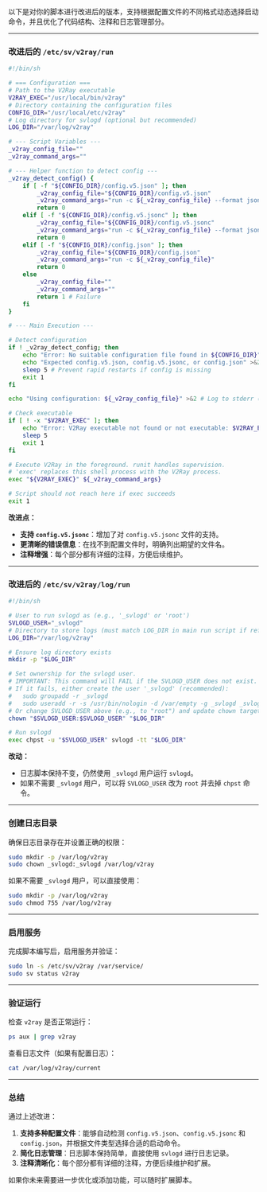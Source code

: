 以下是对你的脚本进行改进后的版本，支持根据配置文件的不同格式动态选择启动命令，并且优化了代码结构、注释和日志管理部分。

---

### 改进后的 `/etc/sv/v2ray/run`

```bash
#!/bin/sh

# === Configuration ===
# Path to the V2Ray executable
V2RAY_EXEC="/usr/local/bin/v2ray"
# Directory containing the configuration files
CONFIG_DIR="/usr/local/etc/v2ray"
# Log directory for svlogd (optional but recommended)
LOG_DIR="/var/log/v2ray"

# --- Script Variables ---
_v2ray_config_file=""
_v2ray_command_args=""

# --- Helper function to detect config ---
_v2ray_detect_config() {
    if [ -f "${CONFIG_DIR}/config.v5.json" ]; then
        _v2ray_config_file="${CONFIG_DIR}/config.v5.json"
        _v2ray_command_args="run -c ${_v2ray_config_file} --format jsonv5"
        return 0
    elif [ -f "${CONFIG_DIR}/config.v5.jsonc" ]; then
        _v2ray_config_file="${CONFIG_DIR}/config.v5.jsonc"
        _v2ray_command_args="run -c ${_v2ray_config_file} --format jsonv5"
        return 0
    elif [ -f "${CONFIG_DIR}/config.json" ]; then
        _v2ray_config_file="${CONFIG_DIR}/config.json"
        _v2ray_command_args="run -c ${_v2ray_config_file}"
        return 0
    else
        _v2ray_config_file=""
        _v2ray_command_args=""
        return 1 # Failure
    fi
}

# --- Main Execution ---

# Detect configuration
if ! _v2ray_detect_config; then
    echo "Error: No suitable configuration file found in ${CONFIG_DIR}" >&2
    echo "Expected config.v5.json, config.v5.jsonc, or config.json" >&2
    sleep 5 # Prevent rapid restarts if config is missing
    exit 1
fi

echo "Using configuration: ${_v2ray_config_file}" >&2 # Log to stderr (often piped to logger)

# Check executable
if [ ! -x "$V2RAY_EXEC" ]; then
    echo "Error: V2Ray executable not found or not executable: $V2RAY_EXEC" >&2
    sleep 5
    exit 1
fi

# Execute V2Ray in the foreground. runit handles supervision.
# 'exec' replaces this shell process with the V2Ray process.
exec "${V2RAY_EXEC}" ${_v2ray_command_args}

# Script should not reach here if exec succeeds
exit 1
```

**改进点：**
- **支持 `config.v5.jsonc`**：增加了对 `config.v5.jsonc` 文件的支持。
- **更清晰的错误信息**：在找不到配置文件时，明确列出期望的文件名。
- **注释增强**：每个部分都有详细的注释，方便后续维护。

---

### 改进后的 `/etc/sv/v2ray/log/run`

```bash
#!/bin/sh

# User to run svlogd as (e.g., '_svlogd' or 'root')
SVLOGD_USER="_svlogd"
# Directory to store logs (must match LOG_DIR in main run script if referenced)
LOG_DIR="/var/log/v2ray"

# Ensure log directory exists
mkdir -p "$LOG_DIR"

# Set ownership for the svlogd user.
# IMPORTANT: This command will FAIL if the SVLOGD_USER does not exist.
# If it fails, either create the user '_svlogd' (recommended):
#   sudo groupadd -r _svlogd
#   sudo useradd -r -s /usr/bin/nologin -d /var/empty -g _svlogd _svlogd
# Or change SVLOGD_USER above (e.g., to "root") and update chown target.
chown "$SVLOGD_USER:$SVLOGD_USER" "$LOG_DIR"

# Run svlogd
exec chpst -u "$SVLOGD_USER" svlogd -tt "$LOG_DIR"
```

**改动：**
- 日志脚本保持不变，仍然使用 `_svlogd` 用户运行 `svlogd`。
- 如果不需要 `_svlogd` 用户，可以将 `SVLOGD_USER` 改为 `root` 并去掉 `chpst` 命令。

---

### 创建日志目录

确保日志目录存在并设置正确的权限：

```bash
sudo mkdir -p /var/log/v2ray
sudo chown _svlogd:_svlogd /var/log/v2ray
```

如果不需要 `_svlogd` 用户，可以直接使用：

```bash
sudo mkdir -p /var/log/v2ray
sudo chmod 755 /var/log/v2ray
```

---

### 启用服务

完成脚本编写后，启用服务并验证：

```bash
sudo ln -s /etc/sv/v2ray /var/service/
sudo sv status v2ray
```

---

### 验证运行

检查 `v2ray` 是否正常运行：

```bash
ps aux | grep v2ray
```

查看日志文件（如果有配置日志）：

```bash
cat /var/log/v2ray/current
```

---

### 总结

通过上述改进：
1. **支持多种配置文件**：能够自动检测 `config.v5.json`、`config.v5.jsonc` 和 `config.json`，并根据文件类型选择合适的启动命令。
2. **简化日志管理**：日志脚本保持简单，直接使用 `svlogd` 进行日志记录。
3. **注释清晰化**：每个部分都有详细的注释，方便后续维护和扩展。

如果你未来需要进一步优化或添加功能，可以随时扩展脚本。

